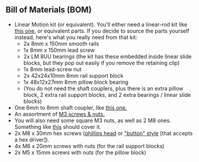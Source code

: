 ## Bill of Materials (BOM)

* Linear Motion kit (or equivalent). You'll either need a linear-rod kit like <a href="https://smile.amazon.com/gp/product/B0797Q2C92">this one.</a> or equivalent parts. If you decide to source the parts yourself instead, here's what you really need from that kit:
	* 2x 8mm x 150mm smooth rails
	* 1x 8mm x 150mm lead screw
	* 2x LM 8UU bearings (the kit has these embedded inside linear slide blocks, but they pop out easily if you remove the retaining clip)
	* 1x 8mm lead-screw nut
	* 2x 42x24x10mm 8mm rail support block
	* 1x 48x12x27mm 8mm pillow block bearing
	* (You do not need the shaft couplers, plus there is an extra pillow block, 2 extra rail support blocks, and 2 extra bearings / linear slide blocks)
* One 6mm to 8mm shaft coupler, like <a href="https://smile.amazon.com/gp/product/B06X9W3TNS">this one.</a>
* An assortment of <a href="https://smile.amazon.com/Stainless-Assortment-Precise-Beautiful-Printed/dp/B0714FLXND">M3 screws & nuts.</a>
* You will also need some square M3 nuts, as well as 2 M8 ones. Something like <a href="https://smile.amazon.com/gp/product/B06Y3NBT4Z">this</a> should cover it.
* 2x M8 x 30mm hex screws (<a href="https://smile.amazon.com/Machine-Phillips-Threaded-M8-1-25-Threads/dp/B00917MQC8">phillips head</a> or <a href="https://smile.amazon.com/M8-1-25-Socket-Screws-Stainless-Machine/dp/B07GCMGP8S">"button" style</a> [that accepts a hex driver]).
* 4x M6 x 20mm screws with nuts (for the rail support blocks)
* 2x M5 x 15mm screws with nuts (for the pillow block)
